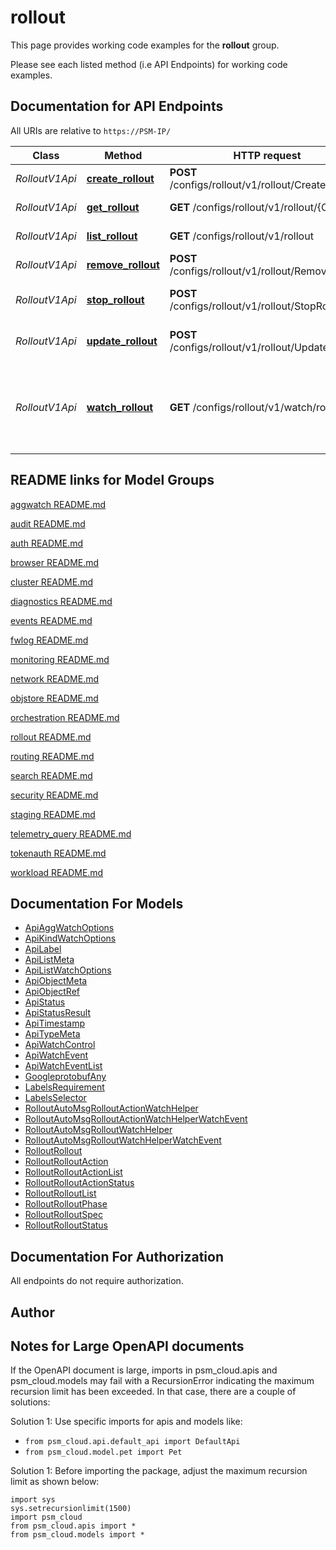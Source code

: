 # rollout

This page provides working code examples for the **rollout** group.

Please see each listed method (i.e API Endpoints) for working code examples.

## Documentation for API Endpoints

All URIs are relative to `https://PSM-IP/`

Class | Method | HTTP request | Description
------------ | ------------- | ------------- | -------------
*RolloutV1Api* | [**create_rollout**](../../../docs/RolloutV1Api.md#create_rollout) | **POST** /configs/rollout/v1/rollout/CreateRollout | Start Rollout operation
*RolloutV1Api* | [**get_rollout**](../../../docs/RolloutV1Api.md#get_rollout) | **GET** /configs/rollout/v1/rollout/{O.Name} | Get Rollout object
*RolloutV1Api* | [**list_rollout**](../../../docs/RolloutV1Api.md#list_rollout) | **GET** /configs/rollout/v1/rollout | List Rollout objects
*RolloutV1Api* | [**remove_rollout**](../../../docs/RolloutV1Api.md#remove_rollout) | **POST** /configs/rollout/v1/rollout/RemoveRollout | Remove a Rollout
*RolloutV1Api* | [**stop_rollout**](../../../docs/RolloutV1Api.md#stop_rollout) | **POST** /configs/rollout/v1/rollout/StopRollout | Stop a Rollout operation
*RolloutV1Api* | [**update_rollout**](../../../docs/RolloutV1Api.md#update_rollout) | **POST** /configs/rollout/v1/rollout/UpdateRollout | Update Rollout configuration
*RolloutV1Api* | [**watch_rollout**](../../../docs/RolloutV1Api.md#watch_rollout) | **GET** /configs/rollout/v1/watch/rollout | Watch Rollout objects. Supports WebSockets or HTTP long poll


## README links for Model Groups

[aggwatch README.md](..//aggwatch/README.md)

[audit README.md](..//audit/README.md)

[auth README.md](..//auth/README.md)

[browser README.md](..//browser/README.md)

[cluster README.md](..//cluster/README.md)

[diagnostics README.md](..//diagnostics/README.md)

[events README.md](..//events/README.md)

[fwlog README.md](..//fwlog/README.md)

[monitoring README.md](..//monitoring/README.md)

[network README.md](..//network/README.md)

[objstore README.md](..//objstore/README.md)

[orchestration README.md](..//orchestration/README.md)

[rollout README.md](..//rollout/README.md)

[routing README.md](..//routing/README.md)

[search README.md](..//search/README.md)

[security README.md](..//security/README.md)

[staging README.md](..//staging/README.md)

[telemetry_query README.md](..//telemetry_query/README.md)

[tokenauth README.md](..//tokenauth/README.md)

[workload README.md](..//workload/README.md)


## Documentation For Models

 - [ApiAggWatchOptions](../../../docs/ApiAggWatchOptions.md)
 - [ApiKindWatchOptions](../../../docs/ApiKindWatchOptions.md)
 - [ApiLabel](../../../docs/ApiLabel.md)
 - [ApiListMeta](../../../docs/ApiListMeta.md)
 - [ApiListWatchOptions](../../../docs/ApiListWatchOptions.md)
 - [ApiObjectMeta](../../../docs/ApiObjectMeta.md)
 - [ApiObjectRef](../../../docs/ApiObjectRef.md)
 - [ApiStatus](../../../docs/ApiStatus.md)
 - [ApiStatusResult](../../../docs/ApiStatusResult.md)
 - [ApiTimestamp](../../../docs/ApiTimestamp.md)
 - [ApiTypeMeta](../../../docs/ApiTypeMeta.md)
 - [ApiWatchControl](../../../docs/ApiWatchControl.md)
 - [ApiWatchEvent](../../../docs/ApiWatchEvent.md)
 - [ApiWatchEventList](../../../docs/ApiWatchEventList.md)
 - [GoogleprotobufAny](../../../docs/GoogleprotobufAny.md)
 - [LabelsRequirement](../../../docs/LabelsRequirement.md)
 - [LabelsSelector](../../../docs/LabelsSelector.md)
 - [RolloutAutoMsgRolloutActionWatchHelper](../../../docs/RolloutAutoMsgRolloutActionWatchHelper.md)
 - [RolloutAutoMsgRolloutActionWatchHelperWatchEvent](../../../docs/RolloutAutoMsgRolloutActionWatchHelperWatchEvent.md)
 - [RolloutAutoMsgRolloutWatchHelper](../../../docs/RolloutAutoMsgRolloutWatchHelper.md)
 - [RolloutAutoMsgRolloutWatchHelperWatchEvent](../../../docs/RolloutAutoMsgRolloutWatchHelperWatchEvent.md)
 - [RolloutRollout](../../../docs/RolloutRollout.md)
 - [RolloutRolloutAction](../../../docs/RolloutRolloutAction.md)
 - [RolloutRolloutActionList](../../../docs/RolloutRolloutActionList.md)
 - [RolloutRolloutActionStatus](../../../docs/RolloutRolloutActionStatus.md)
 - [RolloutRolloutList](../../../docs/RolloutRolloutList.md)
 - [RolloutRolloutPhase](../../../docs/RolloutRolloutPhase.md)
 - [RolloutRolloutSpec](../../../docs/RolloutRolloutSpec.md)
 - [RolloutRolloutStatus](../../../docs/RolloutRolloutStatus.md)


## Documentation For Authorization

 All endpoints do not require authorization.

## Author




## Notes for Large OpenAPI documents
If the OpenAPI document is large, imports in psm_cloud.apis and psm_cloud.models may fail with a
RecursionError indicating the maximum recursion limit has been exceeded. In that case, there are a couple of solutions:

Solution 1:
Use specific imports for apis and models like:
- `from psm_cloud.api.default_api import DefaultApi`
- `from psm_cloud.model.pet import Pet`

Solution 1:
Before importing the package, adjust the maximum recursion limit as shown below:
```
import sys
sys.setrecursionlimit(1500)
import psm_cloud
from psm_cloud.apis import *
from psm_cloud.models import *
```
